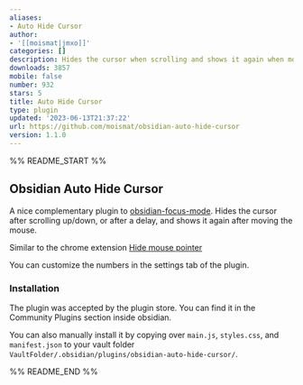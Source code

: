 ```yaml
---
aliases:
- Auto Hide Cursor
author:
- '[[moismat|jmxo]]'
categories: []
description: Hides the cursor when scrolling and shows it again when moving the mouse.
downloads: 3857
mobile: false
number: 932
stars: 5
title: Auto Hide Cursor
type: plugin
updated: '2023-06-13T21:37:22'
url: https://github.com/moismat/obsidian-auto-hide-cursor
version: 1.1.0
---
```


%% README_START %%

## Obsidian Auto Hide Cursor

A nice complementary plugin to [obsidian-focus-mode](https://github.com/ryanpcmcquen/obsidian-focus-mode). Hides the cursor after scrolling up/down, or after a delay, and shows it again after moving the mouse. 

Similar to the chrome extension [Hide mouse pointer](https://chrome.google.com/webstore/detail/hide-mouse-pointer/lbbedlldjinglbnfghakndfbagkolfdf)

You can customize the numbers in the settings tab of the plugin.


### Installation

The plugin was accepted by the plugin store. You can find it in the Community Plugins section inside obsidian.

You can also manually install it by copying over `main.js`, `styles.css`, and `manifest.json` to your vault folder `VaultFolder/.obsidian/plugins/obsidian-auto-hide-cursor/`.


%% README_END %%